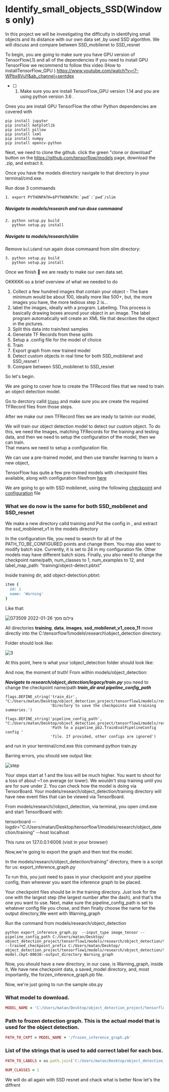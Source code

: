 # Identify_small_objects_SSD(Windows only)
In this project we will be investigating the difficulty in identifying small objects and its distance with our own data set ,by used SSD algorithm. 
We will discuss and compare between SSD_mobilenet to SSD_resnet 

To begin, you are going to make sure you have GPU version of TensorFlow(.1) and all of the dependencies 
If you need to install GPU TensorFlow we recommend to follow this video (How to installTensorFlow_GPU )
https://www.youtube.com/watch?v=r7-WPbx8VuY&ab_channel=sentdex
- [ ] 1. Make sure you are install TensorFlow_GPU version 1.14  and you are using python version 3.6 .


Ones you are install GPU TensorFlow the other Python dependencies are covered with

```
pip install jupyter
pip install matplotlib
pip install pillow
pip install lxml
pip install numpy
pip install opencv-python
```


Next, we need to clone the github.
click the green "clone or download" button on the https://github.com/tensorflow/models page, download the .zip, and extract it.


Once you have the models directory navigate to that directory in your terminal/cmd.exe. 

Run dose 3 commaands

```
1. export PYTHONPATH=$PYTHONPATH:`pwd`:`pwd`/slim
```
##### Navigate to models/research and run dose commaand

```
2. python setup.py build
   python setup.py install
```

##### Navigate to models/research/slim
Remove ` bulid `and run again dose commaand from slim directory:
```
3. python setup.py build
   python setup.py install

```

Once we finish 🎉 we are ready to make our own data set.

OKKKKK-so a brief overview of what we needed to do 


1.	Collect a few hundred images that contain your object - The bare minimum would be about 100, ideally more like 500+, but, the more images you have, the more tedious step 2 is...
2.	label the images, ideally with a program. LabelImg. This process is basically drawing boxes around your object in an image. The label program automatically will create an XML file that describes the object in the pictures.
3.	Split this data into train/test samples
4.	Generate TF Records from these splits
5.	Setup a .config file for the model of choice 
6.	Train
7.	Export graph from new trained model
8.	Detect custom objects in real time for both SSD_mobilenet and SSD_resnet  !
9.	Compare between SSD_mobilenet to SSD_resnet 

So let's begin.

We are going to cover how to create the TFRecord files that we need to train an object detection model.

Go to derctory calld [`Steps`](https://github.com/Matanbenami12/Identify_small_objects_SSD/tree/main/Steps) and make sure you are create the required TFRecord files from those steps.
 
 
After we make our own TFRecord files we are ready to tarinin our model,


We will train our object detection model to detect our custom object. To do this, we need the Images, matching TFRecords for the training and testing data, and then we need to setup the configuration of the model, then we can train.  
That means we need to setup a configuration file.

We can use a pre-trained model, and then use transfer learning to learn a new object,

TensorFlow has quite a few pre-trained models with checkpoint files available, along with configuration filesfrom [here](https://github.com/tensorflow/models/tree/master/research/object_detection/samples/configs
)

We are going to go with SSD mobilenet, using the following [checkpoint]( http://download.tensorflow.org/models/object_detection/ssd_mobilenet_v1_coco_11
) and [configuration]( https://github.com/tensorflow/models/blob/master/research/object_detection/samples/configs/ssd_mobilenet_v1_pets.config
) file






###  What we do now is the same for both SSD_mobilenet and SSD_resnet 

We make a new directory calld training and  Put the config in , and extract the ssd_mobilenet_v1 in the models directory

In the configuration file, you need to search for all of the PATH_TO_BE_CONFIGURED points and change them. You may also want to modify batch size. Currently, it is set to 24 in my configuration file. Other models may have different batch sizes. 
Finally, you also need to change the checkpoint name/path, num_classes to 1, num_examples to 12, and label_map_path: "training/object-detect.pbtxt"



Inside training dir, add object-detection.pbtxt:
``` ruby
item {
  id: 1
  name: 'Warning'
}
```

Like that:


![צילום מסך 2022-01-26 073509](https://user-images.githubusercontent.com/56115477/151109540-f7ff83d6-9a8b-42ca-9c0d-59b393cd45ba.png)





 All directories **training**, **data**, **images**, **ssd_mobilenet_v1_coco_11** move directly into the C:\tensorflow1\models\research\object_detection directory. 




 Folder should look like:

![3](https://user-images.githubusercontent.com/56115477/151109553-2dabe134-75b8-434e-bdc1-0c96cc9a0c55.png)



At this point, here is what your \object_detection folder should look like:



And now, the moment of truth! From within models/object_detection:

***Navigate to research/object_detection/legacy/train.py***
you  need to change the checkpoint name/path ***train_dir and pipeline_config_path***


```
flags.DEFINE_string('train_dir', "C:/Users/matan/Desktop/object_detection_project/tensorflow1/models/research/object_detection/training/",
                    'Directory to save the checkpoints and training summaries.')

flags.DEFINE_string('pipeline_config_path', "C:/Users/matan/Desktop/object_detection_project/tensorflow1/models/research/object_detection/training/ssd_mobilenet_v1_pets.config",
                    'Path to a pipeline_pb2.TrainEvalPipelineConfig config '
                    'file. If provided, other configs are ignored')

```
and run in your terminal/cmd.exe this command
python train.py


Barring errors, you should see output like:


![step](https://user-images.githubusercontent.com/56115477/151669704-d6616676-ee09-43f6-aaaa-954cd286be5f.png)



Your steps start at 1 and the loss will be much higher. You want to shoot for a loss of about ~1 on average (or lower). We wouldn't stop training until you are for sure under 2. You can check how the model is doing via TensorBoard. Your models/research/object_detection/training directory will have new event files that can be viewed via TensorBoard.

From models/research//object_detection, via terminal, you open cmd.exe and start TensorBoard with:

tensorboard --logdir="C:/Users/matan/Desktop/tensorflow1/models/research/object_detection/training"  --host localhost 

This runs on 127.0.0.1:6006 (visit in your browser)


Now,we're going to export the graph and then test the model.

In the models/research/object_detection/training" directory, there is a script for us: export_inference_graph.py

To run this, you just need to pass in your checkpoint and your pipeline config, then wherever you want the inference graph to be placed. 

Your checkpoint files should be in the training directory. Just look for the one with the largest step (the largest number after the dash), and that's the one you want to use. Next, make sure the pipeline_config_path is set to whatever config file you chose, and then finally choose the name for the output directory,We went with Warning_graph

Run the command from models/research/object_detection
```
python export_inference_graph.py  --input_type image_tensor --pipeline_config_path C:/Users/matan/Desktop/ object_detection_project/tensorflow1/models/research/object_detection/training/ssd_mobilenet_v1_pets.config --trained_checkpoint_prefix C:/Users/matan/Desktop/ object_detection_project/tensorflow1/models/research/object_detection/training/ model.ckpt-80638--output_directory Warning_graph
```

Now, you should have a new directory, in our case,  is Warning_graph, inside it, We have new checkpoint data, a saved_model directory, and, most importantly, the forzen_inference_graph.pb file.

Now, we're just going to run the sample obs.py


### What model to download.
```ruby
MODEL_NAME = 'C:/Users/matan/Desktop/object_detection_project/tensorflow1/models/research/object_detection/Warning_graph';
```
### Path to frozen detection graph. This is the actual model that is used for the object detection.
```ruby
PATH_TO_CKPT = MODEL_NAME + '/frozen_inference_graph.pb'
```
### List of the strings that is used to add correct label for each box.
```ruby
PATH_TO_LABELS = os.path.join('C:/Users/matan/Desktop/object_detection_project/tensorflow1/models/research/object_detection/training', 'object-detection.pbtxt')

NUM_CLASSES = 1

```

We will do all again with SSD resnet
and chack what is better
Now let's the diffrent






